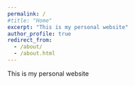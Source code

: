 ```yaml
---
permalink: /
#title: "Home"
excerpt: "This is my personal website"
author_profile: true
redirect_from:
  - /about/
  - /about.html
---
```


This is my personal website
